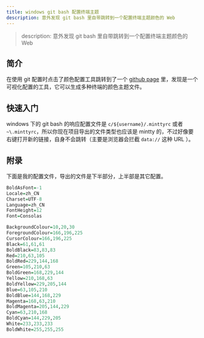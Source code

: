 ```yaml
---
title: windows git bash 配置终端主题
description: 意外发现 git bash 里自带跳转到一个配置终端主题颜色的 Web
---
```


> description: 意外发现 git bash 里自带跳转到一个配置终端主题颜色的 Web

## 简介
在使用 git 配置时点击了颜色配置工具跳转到了一个 [github page](http://ciembor.github.io/4bit/#) 里，发现是一个可视化配置的工具，它可以生成多种终端的颜色主题文件。

## 快速入门
windows 下的 git bash 的响应配置文件是 `c/${username}/.minttyrc` 或者 `~\.minttyrc`，所以你现在项目导出的文件类型也应该是 mintty 的，不过好像要右键打开新的链接，自身不会跳转（主要是浏览器会拦截 `data://` 这种 URL ）。

## 附录
下面是我的配置文件，导出的文件是下半部分，上半部是其它配置。

```r
BoldAsFont=-1
Locale=zh_CN
Charset=UTF-8
Language=zh_CN
FontHeight=12
Font=Consolas

BackgroundColour=10,20,30
ForegroundColour=166,196,225
CursorColour=166,196,225
Black=61,61,61
BoldBlack=83,83,83
Red=210,63,105
BoldRed=229,144,168
Green=105,210,63
BoldGreen=168,229,144
Yellow=210,168,63
BoldYellow=229,205,144
Blue=63,105,210
BoldBlue=144,168,229
Magenta=168,63,210
BoldMagenta=205,144,229
Cyan=63,210,168
BoldCyan=144,229,205
White=233,233,233
BoldWhite=255,255,255
```
